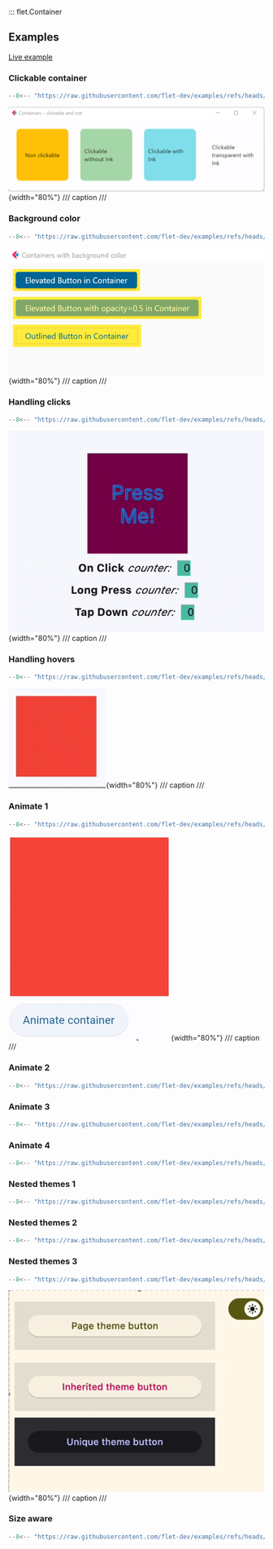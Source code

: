 ::: flet.Container

## Examples

[Live example](https://flet-controls-gallery.fly.dev/layout/container)

### Clickable container

```python
--8<-- "https://raw.githubusercontent.com/flet-dev/examples/refs/heads/v1-docs/python/controls/container/clickable.py"
```

![clickable](https://raw.githubusercontent.com/flet-dev/examples/v1-docs/python/controls/container/media/clickable.gif){width="80%"}
/// caption
///

### Background color

```python
--8<-- "https://raw.githubusercontent.com/flet-dev/examples/refs/heads/v1-docs/python/controls/container/background-color.py"
```

![background-color](https://raw.githubusercontent.com/flet-dev/examples/v1-docs/python/controls/container/media/background-color.png){width="80%"}
/// caption
///

### Handling clicks

```python
--8<-- "https://raw.githubusercontent.com/flet-dev/examples/refs/heads/v1-docs/python/controls/container/handling-clicks.py"
```

![handling-clicks](https://raw.githubusercontent.com/flet-dev/examples/v1-docs/python/controls/container/media/handling-clicks.gif){width="80%"}
/// caption
///

### Handling hovers

```python
--8<-- "https://raw.githubusercontent.com/flet-dev/examples/refs/heads/v1-docs/python/controls/container/handling-hovers.py"
```

![handling-hovers](https://raw.githubusercontent.com/flet-dev/examples/v1-docs/python/controls/container/media/handling-hovers.gif){width="80%"}
/// caption
///

### Animate 1

```python
--8<-- "https://raw.githubusercontent.com/flet-dev/examples/refs/heads/v1-docs/python/controls/container/animate-1.py"
```

![animate-1](https://raw.githubusercontent.com/flet-dev/examples/v1-docs/python/controls/container/media/animate-1.gif){width="80%"}
/// caption
///

### Animate 2

```python
--8<-- "https://raw.githubusercontent.com/flet-dev/examples/refs/heads/v1-docs/python/controls/container/animate-2.py"
```

### Animate 3

```python
--8<-- "https://raw.githubusercontent.com/flet-dev/examples/refs/heads/v1-docs/python/controls/container/animate-3.py"
```

### Animate 4

```python
--8<-- "https://raw.githubusercontent.com/flet-dev/examples/refs/heads/v1-docs/python/controls/container/animate-4.py"
```

### Nested themes 1

```python
--8<-- "https://raw.githubusercontent.com/flet-dev/examples/refs/heads/v1-docs/python/controls/container/nested-themes-1.py"
```

### Nested themes 2

```python
--8<-- "https://raw.githubusercontent.com/flet-dev/examples/refs/heads/v1-docs/python/controls/container/nested-themes-2.py"
```

### Nested themes 3

```python
--8<-- "https://raw.githubusercontent.com/flet-dev/examples/refs/heads/v1-docs/python/controls/container/nested-themes-3.py"
```

![nested-themes-3](https://raw.githubusercontent.com/flet-dev/examples/v1-docs/python/controls/container/media/nested-themes-3.gif){width="80%"}
/// caption
///

### Size aware

```python
--8<-- "https://raw.githubusercontent.com/flet-dev/examples/refs/heads/v1-docs/python/controls/container/size-aware.py"
```
